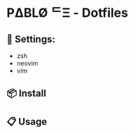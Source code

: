 # PΔBLØ ᄃΞ - Dotfiles

## :scroll: Settings:
- zsh
- neovim
- vim

## :package: Install



## :clipboard: Usage
